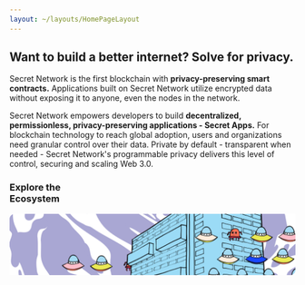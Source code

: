 ```yaml
---
layout: ~/layouts/HomePageLayout
---
```


<slim-column class="home-hero-text">

## Want to build a better internet? Solve for privacy.

Secret Network is the first blockchain with **privacy-preserving smart contracts.** Applications built on Secret Network utilize encrypted data without exposing it to anyone, even the nodes in the network. 

Secret Network empowers developers to build **decentralized, permissionless, privacy-preserving applications - Secret Apps.** For blockchain technology to reach global adoption, users and organizations need granular control over their data. Private by default - transparent when needed - Secret Network's programmable privacy delivers this level of control, securing and scaling Web 3.0.

<next-button tag="Read more" location="move-left" to="/about/about-secret-network">

</next-button>

</slim-column>

<triplet-columns>

<template v-slot:left>

<home-card to="/about/about-secret-network" vertical>

### **Learn about**<br>Secret Network

<separator small />

![Community](./img/home-card/learn-about-secret-network.png)

</home-card>

</template>

<template v-slot:middle>

<home-card to="/community" vertical>

### **Join**<br>Our Community

<separator small />

![Secret App](./img/home-card/join-our-community.png)

</home-card>

</template>

<template v-slot:right>

<home-card to="/developers" vertical>

### **Build your own**<br>Secret App

<separator small />

![Node Operator](./img/home-card/build-your-own-secret-app.png)

</home-card>

</template>

</triplet-columns>

<single-column class="ecosystem">

<home-card to="/ecosystem/overview" horizontal>

### **Explore the**<br>Ecosystem

<separator small />

![Node Operator](./img/home-card/explore-the-ecosystem.png)

</home-card>

</single-column>

<announcement>

<template v-slot:content-left>

#### Announcement

### SecretSwap is LIVE!


Secret #DeFi is here. Now you can trade secret tokens with frontrunning resistance, improved privacy protections, and low cost. Start using SecretSwap now and stay tuned for more info on next step, a native governance token for Secret DeFi, and more rewards.

<next-button class="turquoise" tag="Read more" to="/blog/secretswap-is-live-on-mainnet">

</next-button>
<next-button class="turquoise" tag="Try It Out!" to="https://bridge.scrt.network/swap#Swap">

</next-button>

</template>

<template v-slot:content-right>

![](./img/announcement/secretswap.jpg)

</template>

</announcement>

<twin-columns class="latest-posts">

<template v-slot:left>

### Latest Blog Posts

Read, watch and absorb the secrets that we publish in<br/>our official blog.

</template>

<template v-slot:right>

<next-button tag="Unveil more secrets" to="/blog">

</next-button>

</template>

</twin-columns>

<single-column>

<latest-posts class="latest-blog-cards"></latest-posts>

</single-column>

<small-announcement>

<template v-slot:content>

#### Announcement

### SCRT 2020: Our Secret Vision for<br>Universal Finance

Learn about some of the critical applications being built on Secret Network - and how you can get involved. Help us drive adoption of decentralized finance with security, privacy, and fairness!

<next-button class="turquoise" tag="Read more" to="/blog/secret-2020-defi/">

</next-button>

</template>

</small-announcement>

<twin-columns class="latest-media-articles">

<template v-slot:left>

## Featured Media

</template>

<template v-slot:right>

<next-button tag="View all media" to="/media/features">

</next-button>

</template>

</twin-columns>

<single-column>

<template>

<grid columns="3">

<media-card tag="podcast" title="Private Smart Contracts: Anthony Pompliano" src="media-card/image1.png" to="https://www.youtube.com/watch?v=Kx9hb3U7pfs" cta="Watch Now"></media-card>

<media-card tag="podcast" title="Secret Network on The Defiant Podcast" src="media-card/image2.png" to="https://anchor.fm/thedefiant/episodes/Privacy-Might-be-the-Only-Thing-Left-That-Makes-Web-3-0-a-Viable-Alternative-Tor-Bair-of-Secret-Foundation-el9n52" cta="Listen Now"></media-card>

<media-card tag="video" title="zkp-privacy Summit: Secret Contracts" src="media-card/privacysummit.png" to="https://www.crowdcast.io/e/zkp-privacy-summit/5" cta="Watch Now"></media-card>

</grid>

</template>

</single-column>

<style lang="scss">
.home-hero-text {
  padding-top: 0px;
}
.ecosystem {
  @include respond-to("large and up") {
    padding-top: 0;
    padding-bottom: 89px;
  }
}
.simple-section {
  text-align: center;
}
.latest-blog-cards {
  padding-bottom: $gutter-xxxlarge;
}
.latest-posts, .latest-media-articles {
  align-items: end;
  padding-top: $gutter-xxxlarge;
  padding-bottom: 0;
  .twins-column {
    &--end {
      text-align: right;
      @include respond-to("medium and down") {
        text-align: left;
      }
    }
    p {
      margin: 0;
    }
    .next-button {
      margin: 0;
    }
    
    
  }
  @include respond-to("medium and down") {
    grid-template-columns: 100%;
    grid-template-rows: auto;
    grid-row-gap: rem(16px);
  }
}
</style>

